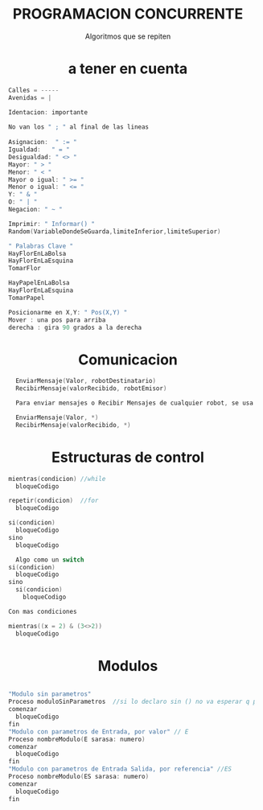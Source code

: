 <h1 align="center"> PROGRAMACION CONCURRENTE </h1>

<p align="center">Algoritmos que se repiten</p>

<h1 align="center"> a tener en cuenta </h1>


```go
  Calles = -----
  Avenidas = |

  Identacion: importante
  
  No van los " ; " al final de las lineas
  
  Asignacion:  " := "
  Igualdad:   " = "
  Desigualdad: " <> "
  Mayor: " > "
  Menor: " < "
  Mayor o igual: " >= "
  Menor o igual: " <= "
  Y: " & "
  O: " | "
  Negacion: " ~ "

  Imprimir: " Informar() "
  Random(VariableDondeSeGuarda,limiteInferior,limiteSuperior)

  " Palabras Clave "
  HayFlorEnLaBolsa
  HayFlorEnLaEsquina
  TomarFlor

  HayPapelEnLaBolsa
  HayFlorEnLaEsquina
  TomarPapel

  Posicionarme en X,Y: " Pos(X,Y) "
  Mover : una pos para arriba
  derecha : gira 90 grados a la derecha
```

<h1 align="center"> Comunicacion </h1>

```go
    EnviarMensaje(Valor, robotDestinatario)
    RecibirMensaje(valorRecibido, robotEmisor)

    Para enviar mensajes o Recibir Mensajes de cualquier robot, se usa *

    EnviarMensaje(Valor, *)
    RecibirMensaje(valorRecibido, *)
```

<h1 align="center"> Estructuras de control </h1>

```go
  mientras(condicion) //while
    bloqueCodigo

  repetir(condicion)  //for
    bloqueCodigo

  si(condicion) 
    bloqueCodigo
  sino
    bloqueCodigo

    Algo como un switch
  si(condicion) 
    bloqueCodigo
  sino
    si(condicion)
      bloqueCodigo

  Con mas condiciones

  mientras((x = 2) & (3<>2))
    bloqueCodigo
```

<h1 align="center"> Modulos </h1>

```go

  "Modulo sin parametros"
  Proceso moduloSinParametros  //si lo declaro sin () no va esperar q ponga un parametro y lo invoco solo con el nombre
  comenzar
    bloqueCodigo
  fin
  "Modulo con parametros de Entrada, por valor" // E
  Proceso nombreModulo(E sarasa: numero)  
  comenzar
    bloqueCodigo
  fin
  "Modulo con parametros de Entrada Salida, por referencia" //ES
  Proceso nombreModulo(ES sarasa: numero)  
  comenzar
    bloqueCodigo
  fin

```